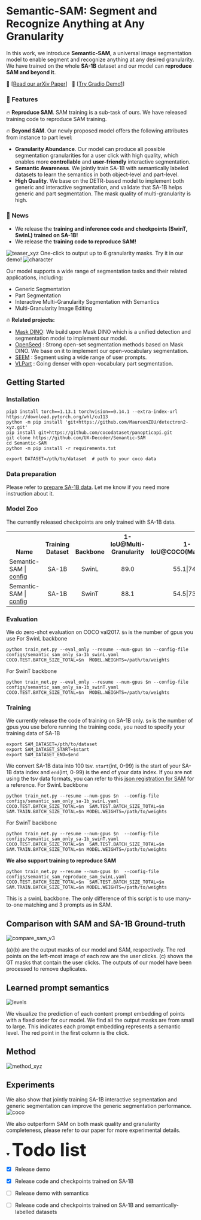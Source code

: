# Semantic-SAM: Segment and Recognize Anything at Any Granularity
In this work, we introduce **Semantic-SAM**, a universal image segmentation model to enable segment and recognize anything at any desired granularity.
We have trained on the whole **SA-1B** dataset and our model can **reproduce SAM and beyond it**.

:grapes: \[[Read our arXiv Paper](https://arxiv.org/pdf/2307.04767.pdf)\] &nbsp; :apple: \[[Try Gradio Demo1](http://semantic-sam.xyzou.net:6081/)\]

### :rocket: Features
:fire: **Reproduce SAM**. SAM training is a sub-task of ours. We have released training code to reproduce SAM training.
  
:fire: **Beyond SAM**. Our newly proposed model offers the following attributes from instance to part level:
* **Granularity Abundance**. Our model can produce all possible segmentation granularities for a user click with high quality, which enables more **controllable** and **user-friendly** interactive segmentation.
* **Semantic Awareness**. We jointly train SA-1B with semantically labeled datasets to learn the semantics in both object-level and part-level.
* **High Quality**. We base on the DETR-based model to implement both generic and interactive segmentation, and validate that SA-1B helps generic and part segmentation. The mask quality of multi-granularity is high.

### :rocket: **News** 
* We release the **training and inference code and checkpoints (SwinT, SwinL) trained on SA-1B!**
* We release the **training code to reproduce SAM!**

![teaser_xyz](https://github.com/UX-Decoder/Semantic-SAM/assets/11957155/769a0c28-bcdf-42ac-b418-17961c1f2430)
One-click to output up to 6 granularity masks. Try it in our demo!
![character](https://github.com/UX-Decoder/Semantic-SAM/assets/34880758/10554e8c-e7cf-463b-875e-0792e629315e)


Our model supports a wide range of segmentation tasks and their related applications, including:

* Generic Segmentation
* Part Segmentation
* Interactive Multi-Granularity Segmentation with Semantics
* Multi-Granularity Image Editing


:fire: **Related projects:**

* [Mask DINO](https://github.com/IDEA-Research/MaskDINO): We build upon Mask DINO which is a unified detection and segmentation model to implement our model.
* [OpenSeed](https://github.com/IDEA-Research/OpenSeeD) : Strong open-set segmentation methods based on Mask DINO. We base on it to implement our open-vocabulary segmentation.
* [SEEM](https://github.com/UX-Decoder/Segment-Everything-Everywhere-All-At-Once) : Segment using a wide range of user prompts.
* [VLPart](https://github.com/facebookresearch/VLPart) : Going denser with open-vocabulary part segmentation.
## Getting Started

### Installation
```shell
pip3 install torch==1.13.1 torchvision==0.14.1 --extra-index-url https://download.pytorch.org/whl/cu113
python -m pip install 'git+https://github.com/MaureenZOU/detectron2-xyz.git'
pip install git+https://github.com/cocodataset/panopticapi.git
git clone https://github.com/UX-Decoder/Semantic-SAM
cd Semantic-SAM
python -m pip install -r requirements.txt

export DATASET=/pth/to/dataset  # path to your coco data
```

### Data preparation
Please refer to [prepare SA-1B data](DATASET.md). Let me know if you need more instruction about it.

### Model Zoo
The currently released checkpoints are only trained with SA-1B data. 
<table><tbody>
<!-- START TABLE -->
<!-- TABLE HEADER -->
<th valign="bottom">Name</th>
<th valign="bottom">Training Dataset</th>
<th valign="bottom">Backbone</th>
<th valign="bottom">1-IoU@Multi-Granularity</th>
<th valign="bottom">1-IoU@COCO(Max|Oracle)</th>
<th valign="bottom">download</th>

 <tr><td align="left">Semantic-SAM | <a href="configs/semantic_sam_only_sa-1b_swinL.yaml">config</a></td>
<td align="center">SA-1B</td>
<td align="center">SwinL</td>
<td align="center">89.0</td>
<td align="center">55.1|74.1</td>
<td align="center"><a href="https://github.com/UX-Decoder/Semantic-SAM/releases/download/checkpoint/swinl_only_sam_many2many.pth">model</a></td>

 <tr><td align="left">Semantic-SAM | <a href="configs/semantic_sam_only_sa-1b_swinT.yaml">config</a></td>
<td align="center">SA-1B</td>
<td align="center">SwinT</td>
<td align="center">88.1</td>
<td align="center">54.5|73.8</td>
<td align="center"><a href="https://github.com/UX-Decoder/Semantic-SAM/releases/download/checkpoint/swint_only_sam_many2many.pth">model</a></td>

</tbody></table>

### Evaluation
We do zero-shot evaluation on COCO val2017.
`$n` is the number of gpus you use
For SwinL backbone
```shell
python train_net.py --eval_only --resume --num-gpus $n --config-file configs/semantic_sam_only_sa-1b_swinL.yaml COCO.TEST.BATCH_SIZE_TOTAL=$n  MODEL.WEIGHTS=/path/to/weights
```
For SwinT backbone
```shell
python train_net.py --eval_only --resume --num-gpus $n --config-file configs/semantic_sam_only_sa-1b_swinT.yaml COCO.TEST.BATCH_SIZE_TOTAL=$n  MODEL.WEIGHTS=/path/to/weights
```
### Training 
We currently release the code of training on SA-1B only.
`$n` is the number of gpus you use
before running the training code, you need to specify your training data of SA-1B
```shell
export SAM_DATASET=/pth/to/dataset
export SAM_DATASET_START=$start
export SAM_DATASET_END=$end
```
We convert SA-1B data into 100 tsv. `start`(int, 0-99) is the start of your SA-1B data index and `end`(int, 0-99) is the end of your data index.
If you are not using the tsv data formats, you can refer to this [json registration for SAM](datasets/registration/register_sam_json.py) for a reference. 
For SwinL backbone
```shell
python train_net.py --resume --num-gpus $n  --config-file configs/semantic_sam_only_sa-1b_swinL.yaml COCO.TEST.BATCH_SIZE_TOTAL=$n  SAM.TEST.BATCH_SIZE_TOTAL=$n  SAM.TRAIN.BATCH_SIZE_TOTAL=$n MODEL.WEIGHTS=/path/to/weights
```
For SwinT backbone
```shell
python train_net.py --resume --num-gpus $n  --config-file configs/semantic_sam_only_sa-1b_swinT.yaml COCO.TEST.BATCH_SIZE_TOTAL=$n  SAM.TEST.BATCH_SIZE_TOTAL=$n  SAM.TRAIN.BATCH_SIZE_TOTAL=$n MODEL.WEIGHTS=/path/to/weights
```
**We also support training to reproduce SAM**
```shell
python train_net.py --resume --num-gpus $n  --config-file configs/semantic_sam_reproduce_sam_swinL.yaml COCO.TEST.BATCH_SIZE_TOTAL=$n  SAM.TEST.BATCH_SIZE_TOTAL=$n  SAM.TRAIN.BATCH_SIZE_TOTAL=$n MODEL.WEIGHTS=/path/to/weights
```
This is a swinL backbone. The only difference of this script is to use many-to-one matching and 3 prompts as in SAM.

## Comparison with SAM and SA-1B Ground-truth
![compare_sam_v3](https://github.com/UX-Decoder/Semantic-SAM/assets/34880758/6c7b50eb-6fe4-4a4f-b3cb-71920e30193e)

(a)(b) are the output masks of our model and SAM, respectively. The red points on the left-most image of each row are the user clicks. (c) shows the GT masks that contain the user clicks. The outputs of our model have been processed to remove duplicates.
## Learned prompt semantics
![levels](https://github.com/UX-Decoder/Semantic-SAM/assets/34880758/d4c3df78-ba07-4f09-9d4f-e5d4f2fc7f45)

We visualize the prediction of each content prompt embedding of points with a fixed order
for our model. We find all the output masks are from small to large. This indicates each prompt
embedding represents a semantic level. The red point in the first column is the click.

## Method
![method_xyz](https://github.com/UX-Decoder/Semantic-SAM/assets/11957155/8e8150a4-a1de-49a6-a817-3c43cf55871b)

## Experiments
We also show that jointly training SA-1B interactive segmentation and generic segmentation can improve the generic segmentation performance.
![coco](https://github.com/UX-Decoder/Semantic-SAM/assets/34880758/b4963761-ef36-47bb-b960-9884b86dce5b)

We also outperform SAM on both mask quality and granularity completeness, please refer to our paper for more experimental details.
<details open>
<summary> <font size=8><strong>Todo list</strong></font> </summary>

- [x] Release demo
  
- [x] Release code and checkpoints trained on SA-1B

- [ ] Release demo with semantics
  
- [ ] Release code and checkpoints trained on SA-1B and semantically-labelled datasets

</details>
